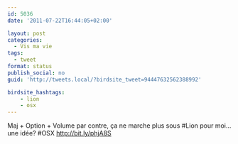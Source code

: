 ```yaml
---
id: 5036
date: '2011-07-22T16:44:05+02:00'

layout: post
categories:
  - Vis ma vie
tags:
  - tweet
format: status
publish_social: no
guid: 'http://tweets.local/?birdsite_tweet=94447632562388992'

birdsite_hashtags:
    - lion
    - osx
---
```


Maj + Option + Volume par contre, ça ne marche plus sous #Lion pour moi… une idée? #OSX http://bit.ly/phjA8S